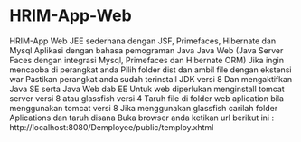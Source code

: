 # HRIM-App-Web
HRIM-App Web JEE sederhana dengan JSF, Primefaces, Hibernate dan Mysql
Aplikasi dengan bahasa pemograman Java
Java Web (Java Server Faces dengan integrasi Mysql, Primefaces dan Hibernate ORM)
Jika ingin mencaoba di perangkat anda 
Pilih folder dist dan ambil file dengan ekstensi war
Pastikan perangkat anda sudah terinstall JDK versi 8
Dan mengaktifkan Java SE serta Java Web dab EE
Untuk web diperlukan menginstall tomcat server versi 8 atau glassfish versi 4
Taruh file di folder web aplication bila menggunakan tomcat versi 8
Jika menggunakan glassfish carilah folder Aplications dan taruh disana
Buka browser anda ketikan url berikut ini : http://localhost:8080/Demployee/public/temploy.xhtml

